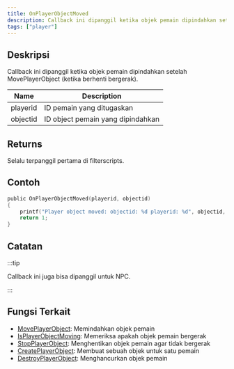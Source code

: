 ```yaml
---
title: OnPlayerObjectMoved
description: Callback ini dipanggil ketika objek pemain dipindahkan setelah MovePlayerObject (ketika berhenti bergerak).
tags: ["player"]
---
```


## Deskripsi

Callback ini dipanggil ketika objek pemain dipindahkan setelah MovePlayerObject (ketika berhenti bergerak).

| Name     | Description                       |
| -------- | --------------------------------- |
| playerid | ID pemain yang ditugaskan         |
| objectid | ID object pemain yang dipindahkan |

## Returns

Selalu terpanggil pertama di filterscripts.

## Contoh

```c
public OnPlayerObjectMoved(playerid, objectid)
{
    printf("Player object moved: objectid: %d playerid: %d", objectid, playerid);
    return 1;
}
```

## Catatan

:::tip

Callback ini juga bisa dipanggil untuk NPC.

:::

## Fungsi Terkait

- [MovePlayerObject](../functions/MovePlayerObject): Memindahkan objek pemain
- [IsPlayerObjectMoving](../functions/IsPlayerObjectMoving): Memeriksa apakah objek pemain bergerak
- [StopPlayerObject](../functions/StopPlayerObject): Menghentikan objek pemain agar tidak bergerak
- [CreatePlayerObject](../functions/CreatePlayerObject): Membuat sebuah objek untuk satu pemain
- [DestroyPlayerObject](../functions/DestroyPlayerObject): Menghancurkan objek pemain
